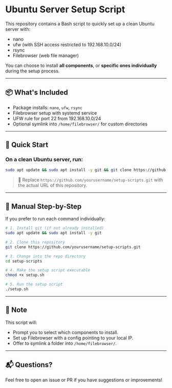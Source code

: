 
# Ubuntu Server Setup Script

This repository contains a Bash script to quickly set up a clean Ubuntu server with:

- nano
- ufw (with SSH access restricted to 192.168.10.0/24)
- rsync
- Filebrowser (web file manager)

You can choose to install **all components**, or **specific ones individually** during the setup process.

---

## 📦 What's Included

- Package installs: `nano`, `ufw`, `rsync`
- Filebrowser setup with systemd service
- UFW rule for port 22 from 192.168.10.0/24
- Optional symlink into `/home/filebrowser/` for custom directories

---

## 🚀 Quick Start

### On a clean Ubuntu server, run:

```bash
sudo apt update && sudo apt install -y git && git clone https://github.com/NChaves/ubuntu-scripts.git && cd ubuntu-scripts && chmod +x bundle.sh && ./bundle.sh
```

> 🔁 Replace `https://github.com/yourusername/setup-scripts.git` with the actual URL of this repository.

---

## 🔧 Manual Step-by-Step

If you prefer to run each command individually:

```bash
# 1. Install git (if not already installed)
sudo apt update && sudo apt install -y git

# 2. Clone this repository
git clone https://github.com/yourusername/setup-scripts.git

# 3. Change into the repo directory
cd setup-scripts

# 4. Make the setup script executable
chmod +x setup.sh

# 5. Run the setup script
./setup.sh
```

---

## 🔐 Note

This script will:

- Prompt you to select which components to install.
- Set up Filebrowser with a config pointing to your local IP.
- Offer to symlink a folder into `/home/filebrowser/`.

---

## 📬 Questions?

Feel free to open an issue or PR if you have suggestions or improvements!
